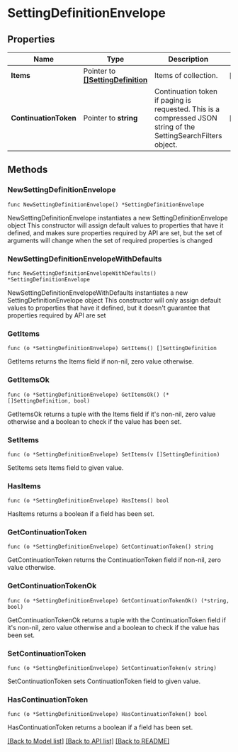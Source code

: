 # SettingDefinitionEnvelope

## Properties

Name | Type | Description | Notes
------------ | ------------- | ------------- | -------------
**Items** | Pointer to [**[]SettingDefinition**](SettingDefinition.md) | Items of collection. | [optional] 
**ContinuationToken** | Pointer to **string** | Continuation token if paging is requested. This is a compressed JSON string of the SettingSearchFilters object. | [optional] 

## Methods

### NewSettingDefinitionEnvelope

`func NewSettingDefinitionEnvelope() *SettingDefinitionEnvelope`

NewSettingDefinitionEnvelope instantiates a new SettingDefinitionEnvelope object
This constructor will assign default values to properties that have it defined,
and makes sure properties required by API are set, but the set of arguments
will change when the set of required properties is changed

### NewSettingDefinitionEnvelopeWithDefaults

`func NewSettingDefinitionEnvelopeWithDefaults() *SettingDefinitionEnvelope`

NewSettingDefinitionEnvelopeWithDefaults instantiates a new SettingDefinitionEnvelope object
This constructor will only assign default values to properties that have it defined,
but it doesn't guarantee that properties required by API are set

### GetItems

`func (o *SettingDefinitionEnvelope) GetItems() []SettingDefinition`

GetItems returns the Items field if non-nil, zero value otherwise.

### GetItemsOk

`func (o *SettingDefinitionEnvelope) GetItemsOk() (*[]SettingDefinition, bool)`

GetItemsOk returns a tuple with the Items field if it's non-nil, zero value otherwise
and a boolean to check if the value has been set.

### SetItems

`func (o *SettingDefinitionEnvelope) SetItems(v []SettingDefinition)`

SetItems sets Items field to given value.

### HasItems

`func (o *SettingDefinitionEnvelope) HasItems() bool`

HasItems returns a boolean if a field has been set.

### GetContinuationToken

`func (o *SettingDefinitionEnvelope) GetContinuationToken() string`

GetContinuationToken returns the ContinuationToken field if non-nil, zero value otherwise.

### GetContinuationTokenOk

`func (o *SettingDefinitionEnvelope) GetContinuationTokenOk() (*string, bool)`

GetContinuationTokenOk returns a tuple with the ContinuationToken field if it's non-nil, zero value otherwise
and a boolean to check if the value has been set.

### SetContinuationToken

`func (o *SettingDefinitionEnvelope) SetContinuationToken(v string)`

SetContinuationToken sets ContinuationToken field to given value.

### HasContinuationToken

`func (o *SettingDefinitionEnvelope) HasContinuationToken() bool`

HasContinuationToken returns a boolean if a field has been set.


[[Back to Model list]](../README.md#documentation-for-models) [[Back to API list]](../README.md#documentation-for-api-endpoints) [[Back to README]](../README.md)


